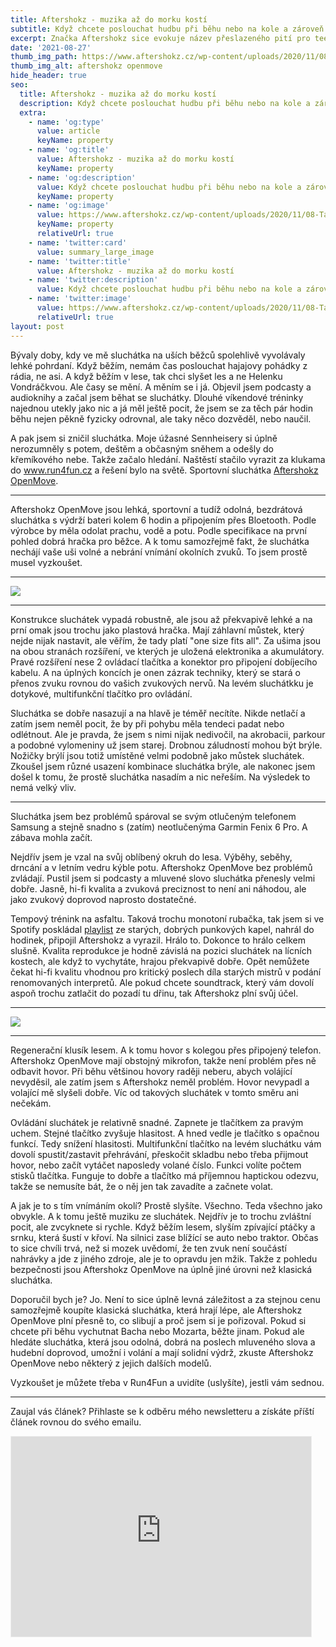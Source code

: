 ```yaml
---
title: Aftershokz - muzika až do morku kostí
subtitle: Když chcete poslouchat hudbu při běhu nebo na kole a zároveň zůstat v kontaktu s okolním světem, můžete zkusit sluchátka Aftershokz s přenosem zvuku přes lebeční kosti
excerpt: Značka Aftershokz sice evokuje název přeslazeného pití pro teenagery, ale ve skutečnosti je to výrobce sportovních sluchátek s unikátní technologií přenosu zvuku přímo přes lebeční kosti. Výhodou tohoto způsobu vedení zvuku je, že vaše uši zůstavají nastarežené na okolní zvuky a nehrozí tak, že byste přeslechnuli za vámi jedoucí auto nebo zuřivě štěkajícího psa. 
date: '2021-08-27'
thumb_img_path: https://www.aftershokz.cz/wp-content/uploads/2020/11/08-Table-1.jpg
thumb_img_alt: aftershokz openmove
hide_header: true
seo:
  title: Aftershokz - muzika až do morku kostí
  description: Když chcete poslouchat hudbu při běhu nebo na kole a zároveň zůstat v kontaktu s okolním světem, můžete zkusit sluchátka Aftershokz s přenosem zvuku přes lebeční kosti
  extra:
    - name: 'og:type'
      value: article
      keyName: property
    - name: 'og:title'
      value: Aftershokz - muzika až do morku kostí
      keyName: property
    - name: 'og:description'
      value: Když chcete poslouchat hudbu při běhu nebo na kole a zároveň zůstat v kontaktu s okolním světem, můžete zkusit sluchátka Aftershokz s přenosem zvuku přes lebeční kosti
      keyName: property
    - name: 'og:image'
      value: https://www.aftershokz.cz/wp-content/uploads/2020/11/08-Table-1.jpg
      keyName: property
      relativeUrl: true
    - name: 'twitter:card'
      value: summary_large_image
    - name: 'twitter:title'
      value: Aftershokz - muzika až do morku kostí
    - name: 'twitter:description'
      value: Když chcete poslouchat hudbu při běhu nebo na kole a zároveň zůstat v kontaktu s okolním světem, můžete zkusit sluchátka Aftershokz s přenosem zvuku přes lebeční kosti
    - name: 'twitter:image'
      value: https://www.aftershokz.cz/wp-content/uploads/2020/11/08-Table-1.jpg
      relativeUrl: true
layout: post
---
```


Bývaly doby, kdy ve mě sluchátka na uších běžců spolehlivě vyvolávaly lehké pohrdaní. Když běžím, nemám čas poslouchat hajajovy pohádky z rádia, ne asi. A když běžím v lese, tak chci slyšet les a ne Helenku Vondráčkvou. Ale časy se mění. A měním se i já. Objevil jsem podcasty a audioknihy a začal jsem běhat se sluchátky. Dlouhé víkendové tréninky najednou utekly jako nic a já měl ještě pocit, že jsem se za těch pár hodin běhu nejen pěkně fyzicky odrovnal, ale taky něco dozvěděl, nebo naučil.

A pak jsem si zničil sluchátka. Moje úžasné Sennheisery si úplně nerozumněly s potem, deštěm a občasným sněhem a odešly do křemíkového nebe. Takže začalo hledání. Naštěstí stačilo vyrazit za klukama do www.run4fun.cz a řešení bylo na světě. Sportovní sluchátka [Aftershokz OpenMove](http://www.run4fun.cz/aftershokz-open-move-black/).

<hr />

Aftershokz OpenMove jsou lehká, sportovní a tudíž odolná, bezdrátová sluchátka s výdrží bateri kolem 6 hodin a připojením přes Bloetooth. Podle výrobce by měla odolat prachu, vodě a potu. Podle specifikace na první pohled dobrá hračka pro běžce. A k tomu samozřejmě fakt, že sluchátka nechájí vaše uši volné a nebrání vnímání okolních zvuků. To jsem prostě musel vyzkoušet.

<hr />

![](https://www.aftershokz.cz/wp-content/uploads/2020/11/09-IP55-1.jpg)

<hr />

Konstrukce sluchátek vypadá robustně, ale jsou až překvapivě lehké a na prní omak jsou trochu jako plastová hračka. Mají záhlavní můstek, který nejde nijak nastavit, ale věřím, že tady platí "one size fits all". Za ušima jsou na obou stranách rozšíření, ve kterých je uložená elektronika a akumulátory. Pravé rozšíření nese 2 ovládací tlačítka a konektor pro připojení dobíjecího kabelu. A na úplných koncích je onen zázrak techniky, který se stará o přenos zvuku rovnou do vašich zvukových nervů. Na levém sluchátkku je dotykové, multifunkční tlačítko pro ovládání.

Sluchátka se dobře nasazují a na hlavě je téměř necítíte. Nikde netlačí a zatím jsem neměl pocit, že by při pohybu měla tendeci padat nebo odlétnout. Ale je pravda, že jsem s nimi nijak nedivočil, na akrobacii, parkour a podobné vylomeniny už jsem starej. Drobnou záludností mohou být brýle. Nožičky brýlí jsou totiž umístěné velmi podobně jako můstek sluchátek. Zkoušel jsem různé usazení kombinace sluchátka brýle, ale nakonec jsem došel k tomu, že prostě sluchátka nasadím a nic neřeším. Na výsledek to nemá velký vliv.

<hr />

Sluchátka jsem bez problémů spároval se svým otlučeným telefonem Samsung a stejně snadno s (zatím) neotlučenýma Garmin Fenix 6 Pro. A zábava mohla začít. 

Nejdřív jsem je vzal na svůj oblíbený okruh do lesa. Výběhy, seběhy, drncání a v letním vedru kýble potu. Aftershokz OpenMove bez problémů zvládají. Pustil jsem si podcasty a mluvené slovo sluchátka přenesly velmi dobře. Jasně, hi-fi kvalita a zvuková preciznost to není ani náhodou, ale jako zvukový doprovod naprosto dostatečné.

Tempový trénink na asfaltu. Taková trochu monotoní rubačka, tak jsem si ve Spotify poskládal [playlist](https://open.spotify.com/playlist/6Qo2BlBzsxhzBrKa7nURnL?si=fb6b46917e5e4aac) ze starých, dobrých punkových kapel, nahrál do hodinek, připojil Aftershokz a vyrazil. Hrálo to. Dokonce to hrálo celkem slušně. Kvalita reprodukce je hodně závislá na pozici sluchátek na lícních kostech, ale když to vychytáte, hrajou překvapivě dobře. Opět nemůžete čekat hi-fi kvalitu vhodnou pro kritický poslech díla starých mistrů v podání renomovaných interpretů. Ale pokud chcete soundtrack, který vám dovolí aspoň trochu zatlačit do pozadí tu dřinu, tak Aftershokz plní svůj účel.

<hr />

![](https://www.aftershokz.cz/wp-content/uploads/2020/11/11-What-is-in-the-box.jpg)

<hr />

Regenerační klusík lesem. A k tomu hovor s kolegou přes připojený telefon. Aftershokz OpenMove mají obstojný mikrofon, takže není problém přes ně odbavit hovor. Při běhu většinou hovory raději neberu, abych volájící nevyděsil, ale zatím jsem s Aftershokz neměl problém. Hovor nevypadl a volající mě slyšeli dobře. Víc od takových sluchátek v tomto směru ani nečekám.

Ovládání sluchátek je relativně snadné. Zapnete je tlačítkem za pravým uchem. Stejné tlačítko zvyšuje hlasitost. A hned vedle je tlačítko s opačnou funkcí. Tedy snížení hlasitosti. Multifunkční tlačítko na levém sluchátku vám dovolí spustit/zastavit přehrávání, přeskočit skladbu nebo třeba přijmout hovor, nebo začít vytáčet naposledy volané číslo. Funkci volíte počtem stisků tlačítka. Funguje to dobře a tlačítko má příjemnou haptickou odezvu, takže se nemusíte bát, že o něj jen tak zavadíte a začnete volat.

A jak je to s tím vnímáním okolí? Prostě slyšíte. Všechno. Teda všechno jako obvykle. A k tomu ještě muziku ze sluchátek. Nejdřív je to trochu zvláštní pocit, ale zvcyknete si rychle. Když běžím lesem, slyším zpívající ptáčky a srnku, která šustí v křoví. Na silnici zase blížící se auto nebo traktor. Občas to sice chvíli trvá, než si mozek uvědomí, že ten zvuk není součástí nahrávky a jde z jiného zdroje, ale je to opravdu jen mžik. Takže z pohledu bezpečnosti jsou Aftershokz OpenMove na úplně jiné úrovni než klasická sluchátka.

Doporučil bych je? Jo. Není to sice úplně levná záležitost a za stejnou cenu samozřejmě koupíte klasická sluchátka, která hrají lépe, ale Aftershokz OpenMove plní přesně to, co slibují a proč jsem si je pořizoval. Pokud si chcete při běhu vychutnat Bacha nebo Mozarta, běžte jinam. Pokud ale hledáte sluchátka, která jsou odolná, dobrá na poslech mluveného slova a hudební doprovod, umožní i volání a mají solidní výdrž, zkuste Aftershokz OpenMove nebo některý z jejich dalších modelů.

Vyzkoušet je můžete třeba v Run4Fun a uvidíte (uslyšíte), jestli vám sednou.

----
Zaujal vás článek? Přihlaste se k odběru mého newsletteru a získáte příští článek rovnou do svého emailu.
<iframe src="https://karelholub.substack.com/embed" width="480" height="320" style="border:1px solid #EEE; background:white;" frameborder="0" scrolling="no"></iframe>
